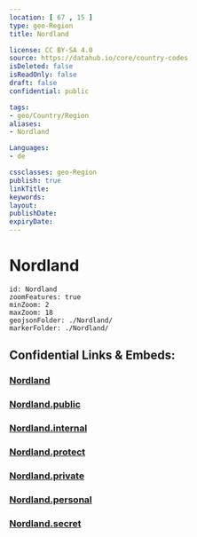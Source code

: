 ```yaml
---
location: [ 67 , 15 ] 
type: geo-Region
title: Nordland

license: CC BY-SA 4.0
source: https://datahub.io/core/country-codes
isDeleted: false
isReadOnly: false
draft: false
confidential: public

tags:
- geo/Country/Region
aliases:
- Nordland

Languages:
- de

cssclasses: geo-Region
publish: true
linkTitle: 
keywords: 
layout: 
publishDate: 
expiryDate: 
---
```


# Nordland

```leaflet
id: Nordland
zoomFeatures: true 
minZoom: 2 
maxZoom: 18
geojsonFolder: ./Nordland/
markerFolder: ./Nordland/
```


## Confidential Links & Embeds: 

### [Nordland](/_Standards/Earth/Continent/Europe/Europe~North/Norway/Counties~Norway/Nordland.md) 

### [Nordland.public](/_public/Earth/Continent/Europe/Europe~North/Norway/Counties~Norway/Nordland.public.md) 

### [Nordland.internal](/_internal/Earth/Continent/Europe/Europe~North/Norway/Counties~Norway/Nordland.internal.md) 

### [Nordland.protect](/_protect/Earth/Continent/Europe/Europe~North/Norway/Counties~Norway/Nordland.protect.md) 

### [Nordland.private](/_private/Earth/Continent/Europe/Europe~North/Norway/Counties~Norway/Nordland.private.md) 

### [Nordland.personal](/_personal/Earth/Continent/Europe/Europe~North/Norway/Counties~Norway/Nordland.personal.md) 

### [Nordland.secret](/_secret/Earth/Continent/Europe/Europe~North/Norway/Counties~Norway/Nordland.secret.md)

